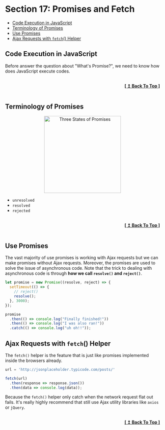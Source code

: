 # Section 17: Promises and Fetch

- [Code Execution in JavaScript](#code-execution-in-javascript)
- [Terminology of Promises](#terminology-of-promises)
- [Use Promises](#use-promises)
- [Ajax Requests with `fetch`() Helper](#ajax-requests-with-fetch-helper)

## Code Execution in JavaScript

Before answer the question about "What's Promise?", we need to know how does JavaScript execute codes.

<br/>
<div align="right">
  <b><a href="#section-17-promises-and-fetch">[ ↥ Back To Top ]</a></b>
</div>
<br/>

## Terminology of Promises

<p align="center">
  <img src="https://i.imgur.com/NJBcnWP.png" alt="Three States of Promises" height="250px">
</p>

- `unresolved`
- `resolved`
- `rejected`

<br/>
<div align="right">
  <b><a href="#section-17-promises-and-fetch">[ ↥ Back To Top ]</a></b>
</div>
<br/>

## Use Promises

The vast majority of use promises is working with Ajax requests but we can make promises without Ajax requests. Moreover, the promises are used to solve the issue of asynchronous code. Note that the trick to dealing with asynchronous code is through **how we call `resolve()` and `reject()`**.

```javascript
let promise = new Promise((resolve, reject) => {
  setTimeout(() => {
    // reject()
    resolve();
  }, 3000);
});

promise
  .then(() => console.log("Finally finished!"))
  .then(() => console.log("I was also ran!"))
  .catch(() => console.log("uh oh!!"));
```



## Ajax Requests with `fetch`() Helper

The `fetch()` helper is the feature that is just like promises implemented inside the browsers already.

```javascript
url = 'http://jsonplaceholder.typicode.com/posts/'

fetch(url)
  .then(response => response.json())
  .then(data => console.log(data));
```

Because the `fetch()` helper only catch when the network request flat out fails. It's really highly recommend that still use Ajax utility libraries like `axios` or `jQuery`.

<br/>
<div align="right">
  <b><a href="#section-17-promises-and-fetch">[ ↥ Back To Top ]</a></b>
</div>
<br/>
